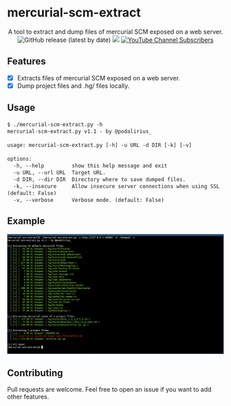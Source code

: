 # mercurial-scm-extract

<p align="center">
    A tool to extract and dump files of mercurial SCM exposed on a web server.
    <br>
    <img alt="GitHub release (latest by date)" src="https://img.shields.io/github/v/release/p0dalirius/mercurial-scm-extract">
    <a href="https://twitter.com/intent/follow?screen_name=podalirius_" title="Follow"><img src="https://img.shields.io/twitter/follow/podalirius_?label=Podalirius&style=social"></a>
    <a href="https://www.youtube.com/c/Podalirius_?sub_confirmation=1" title="Subscribe"><img alt="YouTube Channel Subscribers" src="https://img.shields.io/youtube/channel/subscribers/UCF_x5O7CSfr82AfNVTKOv_A?style=social"></a>
    <br>
</p>

## Features

 - [x] Extracts files of mercurial SCM exposed on a web server.
 - [x] Dump project files and .hg/ files locally.

## Usage

```
$ ./mercurial-scm-extract.py -h
mercurial-scm-extract.py v1.1 - by @podalirius_

usage: mercurial-scm-extract.py [-h] -u URL -d DIR [-k] [-v]

options:
  -h, --help         show this help message and exit
  -u URL, --url URL  Target URL.
  -d DIR, --dir DIR  Directory where to save dumped files.
  -k, --insecure     Allow insecure server connections when using SSL (default: False)
  -v, --verbose      Verbose mode. (default: False)
```

## Example

![](./.github/example.png)

## Contributing

Pull requests are welcome. Feel free to open an issue if you want to add other features.
